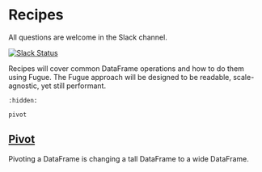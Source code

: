 # Recipes

All questions are welcome in the Slack channel.

[![Slack Status](https://img.shields.io/badge/slack-join_chat-white.svg?logo=slack&style=social)](http://slack.fugue.ai)

Recipes will cover common DataFrame operations and how to do them using Fugue. The Fugue approach will be designed to be readable, scale-agnostic, yet still performant.

```{toctree}
:hidden:

pivot
```

## [Pivot](pivot.ipynb)

Pivoting a DataFrame is changing a tall DataFrame to a wide DataFrame. 
